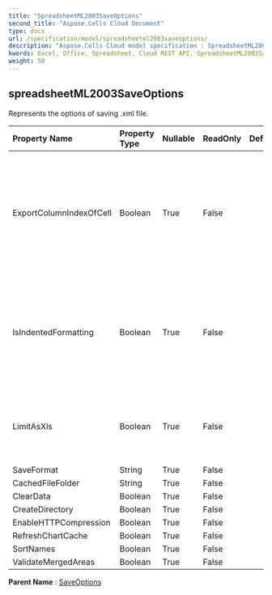 ```yaml
---
title: "SpreadsheetML2003SaveOptions"
second_title: "Aspose.Cells Cloud Document"
type: docs
url: /specification/model/spreadsheetml2003saveoptions/
description: "Aspose.Cells Cloud model specification : SpreadsheetML2003SaveOptions. Effortlessly handle Excel and other spreadsheet documents with features like opening, generating, editing, splitting, merging, comparing, and converting."
kwords: Excel, Office, Spreadsheet, Cloud REST API, SpreadsheetML2003SaveOptions
weight: 50
---
```


## **spreadsheetML2003SaveOptions**

Represents the options of saving .xml file. 

| Property Name | Property Type | Nullable |  ReadOnly | DefaultValue | Description | 
| :- | :- | :- |:- |  :- | :- |
| ExportColumnIndexOfCell | Boolean | True |  False |  | The default value is false, it means that column index will be ignored if the cell is contiguous to the previous cell. |  
| IsIndentedFormatting | Boolean | True |  False |  | Causes child elements to be indented.The default value is true.  If the value is false, it will reduce the size of the xml file |  
| LimitAsXls | Boolean | True |  False |  | Limit as xls, the max row index is 65535 and the max column index is 255. |  
| SaveFormat | String | True |  False |  |  |  
| CachedFileFolder | String | True |  False |  |  |  
| ClearData | Boolean | True |  False |  |  |  
| CreateDirectory | Boolean | True |  False |  |  |  
| EnableHTTPCompression | Boolean | True |  False |  |  |  
| RefreshChartCache | Boolean | True |  False |  |  |  
| SortNames | Boolean | True |  False |  |  |  
| ValidateMergedAreas | Boolean | True |  False |  |  |  

**Parent Name** : [SaveOptions](/specification/model/saveoptions)

